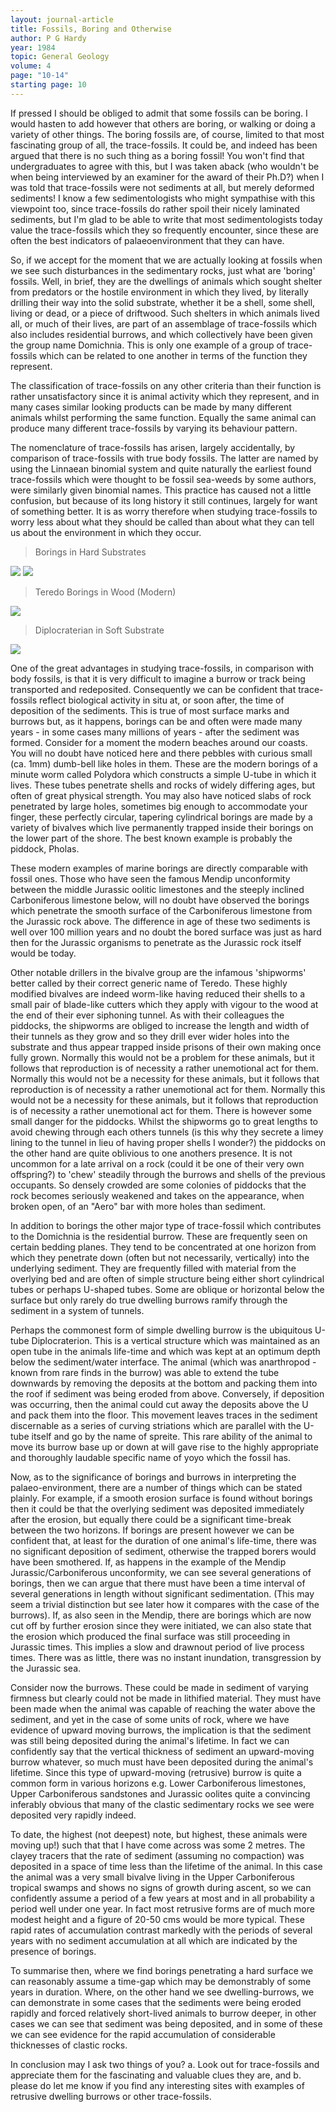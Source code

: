```yaml
---
layout: journal-article
title: Fossils, Boring and Otherwise
author: P G Hardy
year: 1984
topic: General Geology
volume: 4
page: "10-14"
starting page: 10
---
```

If pressed I should be obliged to admit that some fossils can be boring. I would hasten to add however that others are boring, or walking or doing a variety of other things. The boring fossils are, of course, limited to that most fascinating group of all, the trace-fossils. It could be, and indeed has been argued that there is no such thing as a boring fossil! You won't find that undergraduates to agree with this, but I was taken aback (who wouldn't be when being interviewed by an examiner for the award of their Ph.D?) when I was told that trace-fossils were not sediments at all, but merely deformed sediments! I know a few sedimentologists who might sympathise with this viewpoint too, since trace-fossils do rather spoil their nicely laminated sediments, but I'm glad to be able to write that most sedimentologists today value the trace-fossils which they so frequently encounter, since these are often the best indicators of palaeoenvironment that they can have.

So, if we accept for the moment that we are actually looking at fossils when we see such disturbances in the sedimentary rocks, just what are 'boring' fossils. Well, in brief, they are the dwellings of animals which sought shelter from predators or the hostile environment in which they lived, by literally drilling their way into the solid substrate, whether it be a shell, some shell, living or dead, or a piece of driftwood. Such shelters in which animals lived all, or much of their lives, are part of an assemblage of trace-fossils which also includes residential burrows, and which collectively have been given the group name Domichnia. This is only one example of a group of trace-fossils which can be related to one another in terms of the function they represent.

The classification of trace-fossils on any other criteria than their function is rather unsatisfactory since it is animal activity which they represent, and in many cases similar looking products can be made by many different animals whilst performing the same function. Equally the same animal can produce many different trace-fossils by varying its behaviour pattern.

The nomenclature of trace-fossils has arisen, largely accidentally, by comparison of trace-fossils with true body fossils. The latter are named by using the Linnaean binomial system and quite naturally the earliest found trace-fossils which were thought to be fossil sea-weeds by some authors, were similarly given binomial names. This practice has caused not a little confusion, but because of its long history it still continues, largely for want of something better. It is as worry therefore when studying trace-fossils to worry less about what they should be called than about what they can tell us about the environment in which they occur.

> Borings in Hard Substrates
<img src="assets/bivalve-borings.jpg">
<img src="assets/polydora-borings.jpg">

<br>

> Teredo Borings in Wood (Modern)
<img src="assets/teredo-borings.jpg">

<br>

> Diplocraterian in Soft Substrate
<img src="assets/diplocraterion.jpg">

One of the great advantages in studying trace-fossils, in comparison with body fossils, is that it is very difficult to imagine a burrow or track being transported and redeposited. Consequently we can be confident that trace-fossils reflect biological activity in situ at, or soon after, the time of deposition of the sediments. This is true of most surface marks and burrows but, as it happens, borings can be and often were made many years - in some cases many millions of years - after the sediment was formed. Consider for a moment the modern beaches around our coasts. You will no doubt have noticed here and there pebbles with curious small (ca. 1mm) dumb-bell like holes in them. These are the modern borings of a minute worm called Polydora which constructs a simple U-tube in which it lives. These tubes penetrate shells and rocks of widely differing ages, but often of great physical strength. You may also have noticed slabs of rock penetrated by large holes, sometimes big enough to accommodate your finger, these perfectly circular, tapering cylindrical borings are made by a variety of bivalves which live permanently trapped inside their borings on the lower part of the shore. The best known example is probably the piddock, Pholas.

These modern examples of marine borings are directly comparable with fossil ones. Those who have seen the famous Mendip unconformity between the middle Jurassic oolitic limestones and the steeply inclined Carboniferous limestone below, will no doubt have observed the borings which penetrate the smooth surface of the Carboniferous limestone from the Jurassic rock above. The difference in age of these two sediments is well over 100 million years and no doubt the bored surface was just as hard then for the Jurassic organisms to penetrate as the Jurassic rock itself would be today.

Other notable drillers in the bivalve group are the infamous 'shipworms' better called by their correct generic name of Teredo. These highly modified bivalves are indeed worm-like having reduced their shells to a small pair of blade-like cutters which they apply with vigour to the wood at the end of their ever siphoning tunnel. As with their colleagues the piddocks, the shipworms are obliged to increase the length and width of their tunnels as they grow and so they drill ever wider holes into the substrate and thus appear trapped inside prisons of their own making once fully grown. Normally this would not be a problem for these animals, but it follows that reproduction is of necessity a rather unemotional act for them. Normally this would not be a necessity for these animals, but it follows that reproduction is of necessity a rather unemotional act for them. Normally this would not be a necessity for these animals, but it follows that reproduction is of necessity a rather unemotional act for them. There is however some small danger for the piddocks. Whilst the shipworms go to great lengths to avoid chewing through each others tunnels (is this why they secrete a limey lining to the tunnel in lieu of having proper shells I wonder?) the piddocks on the other hand are quite oblivious to one anothers presence. It is not uncommon for a late arrival on a rock (could it be one of their very own offspring?) to 'chew' steadily through the burrows and shells of the previous occupants. So densely crowded are some colonies of piddocks that the rock becomes seriously weakened and takes on the appearance, when broken open, of an "Aero" bar with more holes than sediment.

In addition to borings the other major type of trace-fossil which contributes to the Domichnia is the residential burrow. These are frequently seen on certain bedding planes. They tend to be concentrated at one horizon from which they penetrate down (often but not necessarily, vertically) into the underlying sediment. They are frequently filled with material from the overlying bed and are often of simple structure being either short cylindrical tubes or perhaps U-shaped tubes. Some are oblique or horizontal below the surface but only rarely do true dwelling burrows ramify through the sediment in a system of tunnels.

Perhaps the commonest form of simple dwelling burrow is the ubiquitous U-tube Diplocraterion. This is a vertical structure which was maintained as an open tube in the animals life-time and which was kept at an optimum depth below the sediment/water interface. The animal (which was anarthropod - known from rare finds in the burrow) was able to extend the tube downwards by removing the deposits at the bottom and packing them into the roof if sediment was being eroded from above. Conversely, if deposition was occurring, then the animal could cut away the deposits above the U and pack them into the floor. This movement leaves traces in the sediment discernable as a series of curving striations which are parallel with the U-tube itself and go by the name of spreite. This rare ability of the animal to move its burrow base up or down at will gave rise to the highly appropriate and thoroughly laudable specific name of yoyo which the fossil has.

Now, as to the significance of borings and burrows in interpreting the palaeo-environment, there are a number of things which can be stated plainly. For example, if a smooth erosion surface is found without borings then it could be that the overlying sediment was deposited immediately after the erosion, but equally there could be a significant time-break between the two horizons. If borings are present however we can be confident that, at least for the duration of one animal's life-time, there was no significant deposition of sediment, otherwise the trapped borers would have been smothered. If, as happens in the example of the Mendip Jurassic/Carboniferous unconformity, we can see several generations of borings, then we can argue that there must have been a time interval of several generations in length without significant sedimentation. (This may seem a trivial distinction but see later how it compares with the case of the burrows). If, as also seen in the Mendip, there are borings which are now cut off by further erosion since they were initiated, we can also state that the erosion which produced the final surface was still proceeding in Jurassic times. This implies a slow and drawnout period of live process times. There was as little, there was no instant inundation, transgression by the Jurassic sea.

Consider now the burrows. These could be made in sediment of varying firmness but clearly could not be made in lithified material. They must have been made when the animal was capable of reaching the water above the sediment, and yet in the case of some units of rock, where we have evidence of upward moving burrows, the implication is that the sediment was still being deposited during the animal's lifetime. In fact we can confidently say that the vertical thickness of sediment an upward-moving burrow whatever, so much must have been deposited during the animal's lifetime. Since this type of upward-moving (retrusive) burrow is quite a common form in various horizons e.g. Lower Carboniferous limestones, Upper Carboniferous sandstones and Jurassic oolites quite a convincing inferably obvious that many of the clastic sedimentary rocks we see were deposited very rapidly indeed.

To date, the highest (not deepest) note, but highest, these animals were moving up!) such that that I have come across was some 2 metres. The clayey tracers that the rate of sediment (assuming no compaction) was deposited in a space of time less than the lifetime of the animal. In this case the animal was a very small bivalve living in the Upper Carboniferous tropical swamps and shows no signs of growth during ascent, so we can confidently assume a period of a few years at most and in all probability a period well under one year. In fact most retrusive forms are of much more modest height and a figure of 20-50 cms would be more typical. These rapid rates of accumulation contrast markedly with the periods of several years with no sediment accumulation at all which are indicated by the presence of borings.

To summarise then, where we find borings penetrating a hard surface we can reasonably assume a time-gap which may be demonstrably of some years in duration. Where, on the other hand we see dwelling-burrows, we can demonstrate in some cases that the sediments were being eroded rapidly and forced relatively short-lived animals to burrow deeper, in other cases we can see that sediment was being deposited, and in some of these we can see evidence for the rapid accumulation of considerable thicknesses of clastic rocks.

In conclusion may I ask two things of you? a. Look out for trace-fossils and appreciate them for the fascinating and valuable clues they are, and b. please do let me know if you find any interesting sites with examples of retrusive dwelling burrows or other trace-fossils.